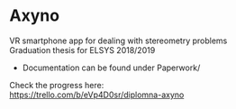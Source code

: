 # Axyno

VR smartphone app for dealing with stereometry problems  
Graduation thesis for ELSYS 2018/2019

- Documentation can be found under Paperwork/
  
Check the progress here:  
https://trello.com/b/eVp4D0sr/diplomna-axyno
